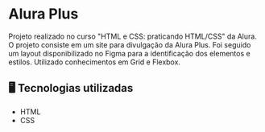 # Alura Plus

Projeto realizado no curso "HTML e CSS: praticando HTML/CSS" da Alura. O projeto consiste em um site para divulgação da Alura Plus. Foi seguido um layout disponibilizado no Figma para a identificação dos elementos e estilos. Utilizado conhecimentos em Grid e Flexbox.

## 🖥️ Tecnologias utilizadas

- HTML
- CSS
